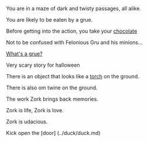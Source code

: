 You are in a maze of dark and twisty passages, all alike.

You are likely to be eaten by a grue.

Before getting into the action, you take your [chocolate](../choco/choco.md)

Not to be confused with Felonious Gru and his minions...

[What's a grue?](../grue/grue.md)

Very scary story for halloween

There is an object that looks like a [torch](../torch/torch.md) on the ground.

There is also om twine on the ground.

The work Zork brings back memories.

Zork is life, Zork is love.

Zork is udacious.

Kick open the [door] (../duck/duck.md)
